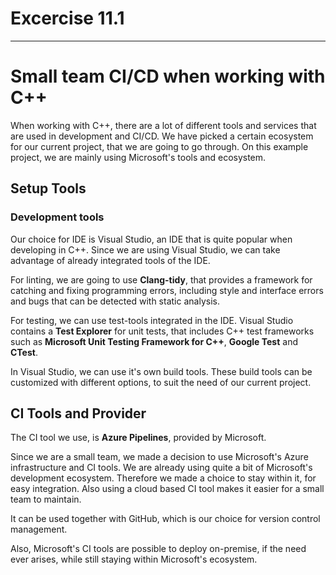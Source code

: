 # Excercise 11.1

---

# Small team CI/CD when working with C++

When working with C++, there are a lot of different tools and services that are used in development and CI/CD. We have picked a certain ecosystem for our current project, that we are going to go through. On this example project, we are mainly using Microsoft's tools and ecosystem.

## Setup Tools

### Development tools

Our choice for IDE is Visual Studio, an IDE that is quite popular when developing in C++. Since we are using Visual Studio, we can take advantage of already integrated tools of the IDE.

For linting, we are going to use **Clang-tidy**, that provides a framework for catching and fixing programming errors, including style and interface errors and bugs that can be detected with static analysis.

For testing, we can use test-tools integrated in the IDE. Visual Studio contains a **Test Explorer** for unit tests, that includes C++ test frameworks such as **Microsoft Unit Testing Framework for C++**, **Google Test** and **CTest**.

In Visual Studio, we can use it's own build tools. These build tools can be customized with different options, to suit the need of our current project.

## CI Tools and Provider

The CI tool we use, is **Azure Pipelines**, provided by Microsoft.

Since we are a small team, we made a decision to use Microsoft's Azure infrastructure and CI tools. We are already using quite a bit of Microsoft's development ecosystem. Therefore we made a choice to stay within it, for easy integration. Also using a cloud based CI tool makes it easier for a small team to maintain.

It can be used together with GitHub, which is our choice for version control management.

Also, Microsoft's CI tools are possible to deploy on-premise, if the need ever arises, while still staying within Microsoft's ecosystem.